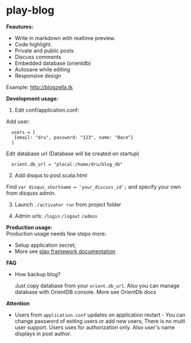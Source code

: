 # play-blog  



**Feautures:**
* Write in markdown with realtime preview.
* Code highlight.
* Private and public posts
* Discuss comments 
* Embedded database (orientdb)
* Autosave while editing
* Responsive design

Example: http://blogzella.tk

**Development usage:**  
 
 1. Edit conf/application.conf:  
 
 Add user:
 
      users = [
       {email: "dru", password: "123", name: "Вася"}
      ]
 
 Edit database url (Database will be created on startup)
 
      orient.db_url = "plocal:/home/dru/blog_db"

 2. Add disqus to post.scala.html
 
 Find `var disqus_shortname = 'your_discuss_id';` and specify your own from disquss admin.

 3. Launch `./activator run` from project folder
 
 4. Admin urls: `/login` `/logout` `/admin`
 
**Production usage:**   
 Production usage needs few steps more:
* Setup application secret;
* More see [play framework documentation](https://www.playframework.com/documentation/2.4.x/Home)

**FAQ**  

* How backup blog?

     Just copy database from your `orient.db_url`. Also you can manage database with OrientDB console. More see OrientDb docs

**Attention** 
* Users from `application.conf` updates on application restart - You can change password of exiting users or add new users; There is no multi user support. Users uses for authorization only. Also user's name displays in post author.
